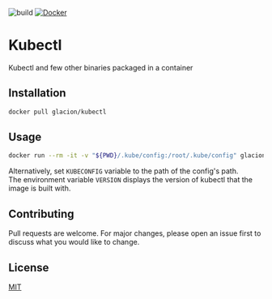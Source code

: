 ![build](https://github.com/glacion/kubectl/workflows/build/badge.svg)
[![Docker](https://img.shields.io/docker/v/glacion/kubectl)](https://hub.docker.com/r/glacion/kubectl)

# Kubectl

Kubectl and few other binaries packaged in a container

## Installation

```bash
docker pull glacion/kubectl
```

## Usage

```bash
docker run --rm -it -v "${PWD}/.kube/config:/root/.kube/config" glacion/kubectl
```

Alternatively, set `KUBECONFIG` variable to the path of the config's path.  
The environment variable `VERSION` displays the version of kubectl that the image is built with.

## Contributing

Pull requests are welcome. For major changes, please open an issue first to discuss what you would like to change.

## License

[MIT](https://choosealicense.com/licenses/mit/)
